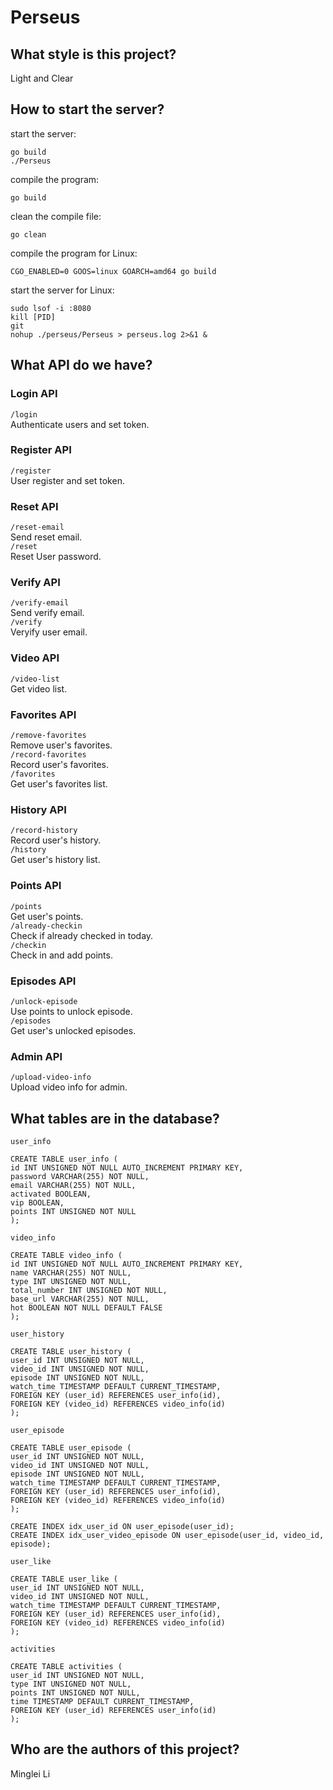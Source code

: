 
# Perseus

## What style is this project?
Light and Clear

## How to start the server?

start the server:
```
go build
./Perseus
```
compile the program:
```
go build
```
clean the compile file:
```
go clean
```
compile the program for Linux:
```
CGO_ENABLED=0 GOOS=linux GOARCH=amd64 go build
```
start the server for Linux:
```
sudo lsof -i :8080
kill [PID]
git
nohup ./perseus/Perseus > perseus.log 2>&1 &
```

## What API do we have?

### Login API
`/login`  
Authenticate users and set token.

### Register API
`/register`  
User register and set token.  

### Reset API
`/reset-email`  
Send reset email.  
`/reset`  
Reset User password.  

### Verify API
`/verify-email`  
Send verify email.  
`/verify`  
Veryify user email.  

### Video API
`/video-list`  
Get video list.  

### Favorites API
`/remove-favorites`  
Remove user's favorites.  
`/record-favorites`  
Record user's favorites.  
`/favorites`  
Get user's favorites list.  

### History API
`/record-history`  
Record user's history.  
`/history`  
Get user's history list.  

### Points API
`/points`  
Get user's points.  
`/already-checkin`  
Check if already checked in today.  
`/checkin`  
Check in and add points.  

### Episodes API
`/unlock-episode`  
Use points to unlock episode.  
`/episodes`  
Get user's unlocked episodes.  

### Admin API
`/upload-video-info`  
Upload video info for admin.  

## What tables are in the database?

`user_info`
```
CREATE TABLE user_info (
id INT UNSIGNED NOT NULL AUTO_INCREMENT PRIMARY KEY,
password VARCHAR(255) NOT NULL,
email VARCHAR(255) NOT NULL,
activated BOOLEAN,
vip BOOLEAN,
points INT UNSIGNED NOT NULL
);
```

`video_info`
```
CREATE TABLE video_info (
id INT UNSIGNED NOT NULL AUTO_INCREMENT PRIMARY KEY,
name VARCHAR(255) NOT NULL,
type INT UNSIGNED NOT NULL,
total_number INT UNSIGNED NOT NULL,
base_url VARCHAR(255) NOT NULL,
hot BOOLEAN NOT NULL DEFAULT FALSE
);

```

`user_history`
```
CREATE TABLE user_history (
user_id INT UNSIGNED NOT NULL,
video_id INT UNSIGNED NOT NULL,
episode INT UNSIGNED NOT NULL,
watch_time TIMESTAMP DEFAULT CURRENT_TIMESTAMP,
FOREIGN KEY (user_id) REFERENCES user_info(id),
FOREIGN KEY (video_id) REFERENCES video_info(id)
);
```

`user_episode`
```
CREATE TABLE user_episode (
user_id INT UNSIGNED NOT NULL,
video_id INT UNSIGNED NOT NULL,
episode INT UNSIGNED NOT NULL,
watch_time TIMESTAMP DEFAULT CURRENT_TIMESTAMP,
FOREIGN KEY (user_id) REFERENCES user_info(id),
FOREIGN KEY (video_id) REFERENCES video_info(id)
);

CREATE INDEX idx_user_id ON user_episode(user_id);
CREATE INDEX idx_user_video_episode ON user_episode(user_id, video_id, episode);

```

`user_like`
```
CREATE TABLE user_like (
user_id INT UNSIGNED NOT NULL,
video_id INT UNSIGNED NOT NULL,
watch_time TIMESTAMP DEFAULT CURRENT_TIMESTAMP,
FOREIGN KEY (user_id) REFERENCES user_info(id),
FOREIGN KEY (video_id) REFERENCES video_info(id)
);
```

`activities`
```
CREATE TABLE activities (
user_id INT UNSIGNED NOT NULL,
type INT UNSIGNED NOT NULL,
points INT UNSIGNED NOT NULL,
time TIMESTAMP DEFAULT CURRENT_TIMESTAMP,
FOREIGN KEY (user_id) REFERENCES user_info(id)
);
```

## Who are the authors of this project?

Minglei Li
